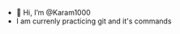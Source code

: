- 👋 Hi, I’m @Karam1000
- I am currenly practicing git and it's commands

<!---
Karam1000/Karam1000 is a ✨ special ✨ repository because its `README.md` (this file) appears on your GitHub profile.
You can click the Preview link to take a look at your changes.
--->
